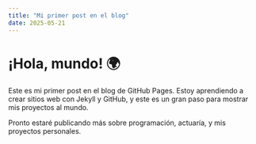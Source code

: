 ```yaml
---
title: "Mi primer post en el blog"
date: 2025-05-21
---
```


# ¡Hola, mundo! 🌍

Este es mi primer post en el blog de GitHub Pages. Estoy aprendiendo a crear sitios web con Jekyll y GitHub, y este es un gran paso para mostrar mis proyectos al mundo.

Pronto estaré publicando más sobre programación, actuaría, y mis proyectos personales.
